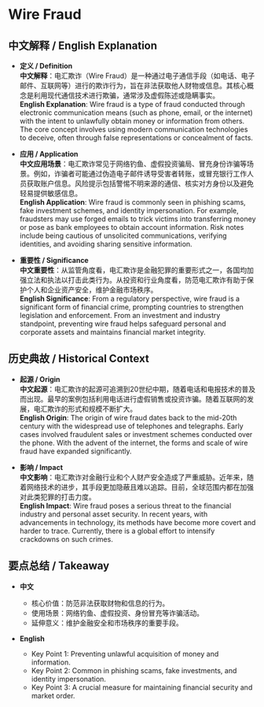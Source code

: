 # Wire Fraud

## 中文解释 / English Explanation

* **定义 / Definition**  
  **中文解释**：电汇欺诈（Wire Fraud）是一种通过电子通信手段（如电话、电子邮件、互联网等）进行的欺诈行为，旨在非法获取他人财物或信息。其核心概念是利用现代通信技术进行欺骗，通常涉及虚假陈述或隐瞒事实。  
  **English Explanation**: Wire fraud is a type of fraud conducted through electronic communication means (such as phone, email, or the internet) with the intent to unlawfully obtain money or information from others. The core concept involves using modern communication technologies to deceive, often through false representations or concealment of facts.

* **应用 / Application**  
  **中文应用场景**：电汇欺诈常见于网络钓鱼、虚假投资骗局、冒充身份诈骗等场景。例如，诈骗者可能通过伪造电子邮件诱导受害者转账，或冒充银行工作人员获取账户信息。风险提示包括警惕不明来源的通信、核实对方身份以及避免轻易提供敏感信息。  
  **English Application**: Wire fraud is commonly seen in phishing scams, fake investment schemes, and identity impersonation. For example, fraudsters may use forged emails to trick victims into transferring money or pose as bank employees to obtain account information. Risk notes include being cautious of unsolicited communications, verifying identities, and avoiding sharing sensitive information.

* **重要性 / Significance**  
  **中文重要性**：从监管角度看，电汇欺诈是金融犯罪的重要形式之一，各国均加强立法和执法以打击此类行为。从投资和行业角度看，防范电汇欺诈有助于保护个人和企业资产安全，维护金融市场秩序。  
  **English Significance**: From a regulatory perspective, wire fraud is a significant form of financial crime, prompting countries to strengthen legislation and enforcement. From an investment and industry standpoint, preventing wire fraud helps safeguard personal and corporate assets and maintains financial market integrity.

## 历史典故 / Historical Context

* **起源 / Origin**  
  **中文起源**：电汇欺诈的起源可追溯到20世纪中期，随着电话和电报技术的普及而出现。最早的案例包括利用电话进行虚假销售或投资诈骗。随着互联网的发展，电汇欺诈的形式和规模不断扩大。  
  **English Origin**: The origin of wire fraud dates back to the mid-20th century with the widespread use of telephones and telegraphs. Early cases involved fraudulent sales or investment schemes conducted over the phone. With the advent of the internet, the forms and scale of wire fraud have expanded significantly.

* **影响 / Impact**  
  **中文影响**：电汇欺诈对金融行业和个人财产安全造成了严重威胁。近年来，随着网络技术的进步，其手段更加隐蔽且难以追踪。目前，全球范围内都在加强对此类犯罪的打击力度。  
  **English Impact**: Wire fraud poses a serious threat to the financial industry and personal asset security. In recent years, with advancements in technology, its methods have become more covert and harder to trace. Currently, there is a global effort to intensify crackdowns on such crimes.

## 要点总结 / Takeaway

* **中文**  
  - 核心价值：防范非法获取财物和信息的行为。  
  - 使用场景：网络钓鱼、虚假投资、身份冒充等诈骗活动。  
  - 延伸意义：维护金融安全和市场秩序的重要手段。

* **English**  
  - Key Point 1: Preventing unlawful acquisition of money and information.  
  - Key Point 2: Common in phishing scams, fake investments, and identity impersonation.  
  - Key Point 3: A crucial measure for maintaining financial security and market order.